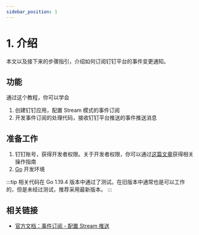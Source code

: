 ```yaml
---
sidebar_position: 1
---
```


# 1. 介绍

本文以及接下来的步骤指引，介绍如何订阅钉钉平台的事件变更通知。

## 功能

通过这个教程，你可以学会

1. 创建钉钉应用，配置 Stream 模式的事件订阅
2. 开发事件订阅的处理代码，接收钉钉平台推送的事件推送消息

## 准备工作

1. 钉钉账号，获得开发者权限。关于开发者权限，你可以通过[这篇文章](/docs/explore/portal/grant-admin)获得相关操作指南
2. [Go](https://go.dev/) 开发环境

:::tip
相关代码在 Go 1.19.4 版本中通过了测试。在旧版本中通常也是可以工作的，但是未经过测试，推荐采用最新版本。
:::

## 相关链接

* [官方文档：事件订阅 - 配置 Stream 推送](https://open.dingtalk.com/document/orgapp/stream)